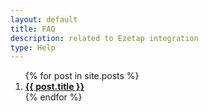 ```yaml
---
layout: default
title: FAQ
description: related to Ezetap integration
type: Help
---
```


<ol>
  {% for post in site.posts %}
    <li>
		<a href="javascript:togglePost('p_{{ post.id }}');"><b>{{ post.title }}</b></a>
		<div id ="p_{{ post.id }}" style="display:none" class="post-content">
			{{ post.content }}
		</div>
    </li>
  {% endfor %}
</ol>

<script language="javascript"> 
function togglePost( p_id ) {
	var ele = document.getElementById(p_id);
	if(ele.style.display == "block") { ele.style.display = "none"; }
	else { ele.style.display = "block"; }
} 
</script>

